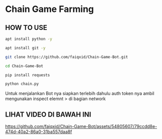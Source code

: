 
# Chain Game Farming

## HOW TO USE

```bash
apt install python -y
```
```bash
apt install git -y
```
```bash
git clone https://github.com/faiqxid/Chain-Game-Bot.git
```
```bash
cd Chain-Game-Bot
```
```bash
pip install requests
```
```bash
python chain.py
```
Untuk menjalankan Bot nya siapkan terlebih dahulu auth token nya ambil mengunakan inspect elemnt > di bagian network
## LIHAT VIDEO DI BAWAH INI

https://github.com/faiqxid/Chain-Game-Bot/assets/54805607/79ccdd8e-474d-40a2-86a0-31ba557daa8f

